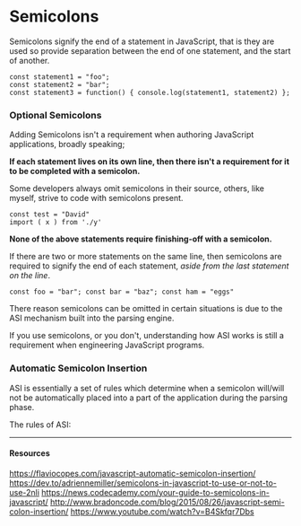 # Semicolons

Semicolons signify the end of a statement in JavaScript, that is they are used so provide separation between the end of one statement, and the start of another.

```
const statement1 = "foo";
const statement2 = "bar";
const statement3 = function() { console.log(statement1, statement2) };
```

### Optional Semicolons

Adding Semicolons isn't a requirement when authoring JavaScript applications, broadly speaking;

**If each statement lives on its own line, then there isn't a requirement for it to be completed with a semicolon.**

Some developers always omit semicolons in their source, others, like myself, strive to code with semicolons present.

```
const test = "David"
import ( x ) from './y'
```

**None of the above statements require finishing-off with a semicolon.**

If there are two or more statements on the same line, then semicolons are required to signify the end of each statement, _aside from the last statement on the line_.

```
const foo = "bar"; const bar = "baz"; const ham = "eggs"
```

There reason semicolons can be omitted in certain situations is due to the ASI mechanism built into the parsing engine.

If you use semicolons, or you don't, understanding how ASI works is still a requirement when engineering JavaScript programs.

### Automatic Semicolon Insertion

ASI is essentially a set of rules which determine when a semicolon will/will not be automatically placed into a part of the application during the parsing phase.

The rules of ASI:

---

#### **Resources**

https://flaviocopes.com/javascript-automatic-semicolon-insertion/
https://dev.to/adriennemiller/semicolons-in-javascript-to-use-or-not-to-use-2nli
https://news.codecademy.com/your-guide-to-semicolons-in-javascript/
http://www.bradoncode.com/blog/2015/08/26/javascript-semi-colon-insertion/
https://www.youtube.com/watch?v=B4Skfqr7Dbs
